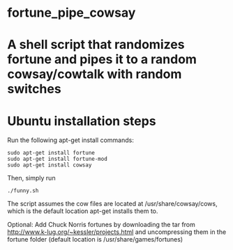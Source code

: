# fortune_pipe_cowsay
# A shell script that randomizes fortune and pipes it to a random cowsay/cowtalk with random switches
# Ubuntu installation steps
Run the following apt-get install commands:
```
sudo apt-get install fortune
sudo apt-get install fortune-mod
sudo apt-get install cowsay
```

Then, simply run
```
./funny.sh
```

The script assumes the cow files are located at /usr/share/cowsay/cows, which is the default location apt-get installs them to.

Optional:
Add Chuck Norris fortunes by downloading the tar from http://www.k-lug.org/~kessler/projects.html and uncompressing them in the fortune folder (default location is /usr/share/games/fortunes)
